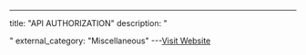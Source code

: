 ---
title: "API AUTHORIZATION"
description: "

"
external_category: "Miscellaneous"
---[Visit Website](https://github.com/Az0x7/vulnerability-Checklist/blob/main/Api%20Authorization/Authorization.md)

